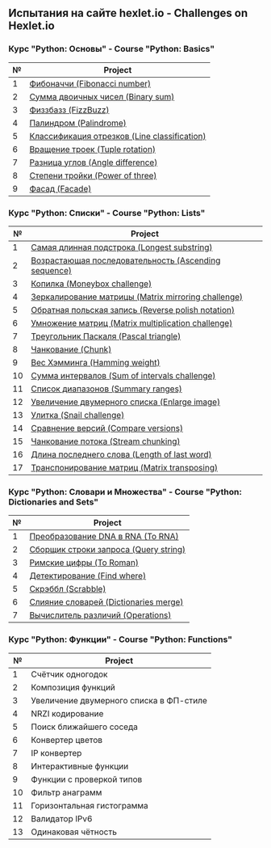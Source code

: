 ## Испытания на сайте hexlet.io - Challenges on Hexlet.io

### Курс "Python: Основы" - Course "Python: Basics"

№   | Project |  
--- | --- |
1 | [Фибоначчи (Fibonacci number)](https://github.com/HangeZoe/hexlet/blob/master/python-basics/fib.py)
2 | [Сумма двоичных чисел (Binary sum)](https://github.com/HangeZoe/hexlet/blob/master/python-basics/binary_sum.py)
3 | [Физзбазз (FizzBuzz)](https://github.com/HangeZoe/hexlet/blob/master/python-basics/fizzbuzz.py)
4 | [Палиндром (Palindrome)](https://github.com/HangeZoe/hexlet/blob/master/python-basics/palindrome.py)
5 | [Классификация отрезков (Line classification)](https://github.com/HangeZoe/hexlet/blob/master/python-basics/line_classification.py)
6 | [Вращение троек (Tuple rotation)](https://github.com/HangeZoe/hexlet/blob/master/python-basics/tuple_rotation.py)
7 | [Разница углов (Angle difference)](https://github.com/HangeZoe/hexlet/blob/master/python-basics/angle_difference.py)
8 | [Степени тройки (Power of three)](https://github.com/HangeZoe/hexlet/blob/master/python-basics/power3.py)
9 | [Фасад (Facade)](https://github.com/HangeZoe/hexlet/blob/master/python-basics/facade.md)

### Курс "Python: Списки" - Course "Python: Lists"

№   | Project |
--- | --- |
1 | [Самая длинная подстрока (Longest substring)](https://github.com/HangeZoe/hexlet/blob/master/python-lists/longest_substring.py)
2 | [Возрастающая последовательность (Ascending sequence)](https://github.com/HangeZoe/hexlet/blob/master/python-lists/ascending_sequence.py)
3 | [Копилка (Moneybox challenge)](https://github.com/HangeZoe/hexlet/blob/master/python-lists/moneybox_challenge.py)
4 | [Зеркалирование матрицы (Matrix mirroring challenge)](https://github.com/HangeZoe/hexlet/blob/master/python-lists/matrix_mirroring_challenge.py)
5 | [Обратная польская запись (Reverse polish notation)](https://github.com/HangeZoe/hexlet/blob/master/python-lists/reverse_polish_notation.py)
6 | [Умножение матриц (Matrix multiplication challenge)](https://github.com/HangeZoe/hexlet/blob/master/python-lists/matrix_multiplication_challenge.py)
7 | [Треугольник Паскаля (Pascal triangle)](https://github.com/HangeZoe/hexlet/blob/master/python-lists/pascal_triangle.py)
8 | [Чанкование (Chunk)](https://github.com/HangeZoe/hexlet/blob/master/python-lists/chunk.py)
9 | [Вес Хэмминга (Hamming weight)](https://github.com/HangeZoe/hexlet/blob/master/python-lists/hamming_weight.py)
10 | [Сумма интервалов (Sum of intervals challenge)](https://github.com/HangeZoe/hexlet/blob/master/python-lists/sum_of_intervals_challenge.py)
11 | [Список диапазонов (Summary ranges)](https://github.com/HangeZoe/hexlet/blob/master/python-lists/summary_ranges.py)
12 | [Увеличение двумерного списка (Enlarge image)](https://github.com/HangeZoe/hexlet/blob/master/python-lists/enlarge_image.py)
13 | [Улитка (Snail challenge)](https://github.com/HangeZoe/hexlet/blob/master/python-lists/snail_challenge.py)
14 | [Сравнение версий (Compare versions)](https://github.com/HangeZoe/hexlet/blob/master/python-lists/compare_versions.py)
15 | [Чанкование потока (Stream chunking)](https://github.com/HangeZoe/hexlet/blob/master/python-lists/stream_chunking.py)
16 | [Длина последнего слова (Length of last word)](https://github.com/HangeZoe/hexlet/blob/master/python-lists/length_of_last_word.py)
17 | [Транспонирование матриц (Matrix transposing)](https://github.com/HangeZoe/hexlet/blob/master/python-lists/matrix_transposing.py)

### Курс "Python: Словари и Множества" - Course "Python: Dictionaries and Sets"

№   | Project |
--- | --- |
1 | [Преобразование DNA в RNA (To RNA)](https://github.com/HangeZoe/hexlet/blob/master/python-dicts/to_rna.py)
2 | [Сборщик строки запроса (Query string)](https://github.com/HangeZoe/hexlet/blob/master/python-dicts/query_string.py)
3 | [Римские цифры (To Roman)](https://github.com/HangeZoe/hexlet/blob/master/python-dicts/to_roman.py)
4 | [Детектирование (Find where)](https://github.com/HangeZoe/hexlet/blob/master/python-dicts/find_where.py)
5 | [Скрэббл (Scrabble)](https://github.com/HangeZoe/hexlet/blob/master/python-dicts/scrabble.py)
6 | [Слияние словарей (Dictionaries merge)](https://github.com/HangeZoe/hexlet/blob/master/python-dicts/dictionaries_merge.py)
7 | [Вычислитель различий (Operations)](https://github.com/HangeZoe/hexlet/blob/master/python-dicts/operations.py)

### Курс "Python: Функции" - Course "Python: Functions"

№   | Project |
--- | --- |
1 | Счётчик одногодок
2 | Композиция функций
3 | Увеличение двумерного списка в ФП-стиле
4 | NRZI кодирование
5 | Поиск ближайшего соседа
6 | Конвертер цветов
7 | IP конвертер
8 | Интерактивные функции
9 | Функции с проверкой типов
10 | Фильтр анаграмм
11 | Горизонтальная гистограмма
12 | Валидатор IPv6
13 | Одинаковая чётность
